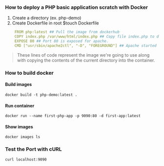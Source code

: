 ### How to deploy a PHP basic application scratch with Docker 
1. Create a directory (ex. php-demo)
2. Create Dockerfile in root 
    $touch Dockerfile
   ```yaml
    FROM php:latest ## Pull the image from dockerhub
    COPY index.php /var/www/html/index.php ## Copy file index.php to directory /var/www/html in image.
    EXPOSE 80 ## Port 80 is exposed for apache.
    CMD ["usr/sbin/apache2ctl", "-D", "FOREGROUND"] ## Apache started the container.
   ```

> These lines of code represent the image we're going to use along with copying the contents of the current directory into the container.

### How to build docker

#### Build images
`docker build -t php-demo:latest . `

#### Run container
`docker run --name first-php-app -p 9090:80 -d first-app:latest`

#### Show images
`docker images ls`

### Test the Port with cURL
`curl localhost:9090`
